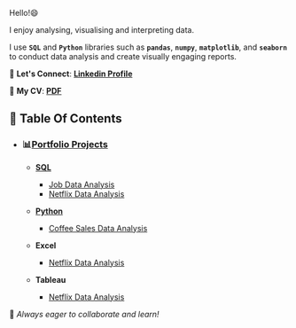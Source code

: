 Hello!😄

I enjoy analysing, visualising and interpreting data.

I use **`SQL`** and **`Python`** libraries such as **`pandas`**, **`numpy`**, **`matplotlib`**, and **`seaborn`** to conduct data analysis and create visually engaging reports. 

📩 **Let's Connect**: **[Linkedin Profile](https://www.linkedin.com/in/vernyuy-yenwo-molo-7b965b47/)**

📄 **My CV**: **[PDF](https://drive.google.com/file/d/1Rw3DszhuJBjzTqaeV-9PlnX6N-sIfWdG/view?usp=drive_link)**

## 📌 Table Of Contents
- ### 📊[Portfolio Projects](https://github.com/ArkylTrulock/Analytics_VYM_AX)
   
   - **[SQL](https://github.com/ArkylTrulock/Analytics_VYM_AX/tree/main/SQL_Projects)**
     - [Job Data Analysis](https://github.com/ArkylTrulock/Analytics_VYMAX/tree/main/SQL_Projects/Job_Data_Analysis)
     - [Netflix Data Analysis](https://github.com/ArkylTrulock/Analytics_VYMAX/tree/main/SQL_Projects/Netflix_Data_Analysis)
    
   - **[Python](https://github.com/ArkylTrulock/Analytics_VYM_AX/tree/main/Python_Projects)**
     - [Coffee Sales Data Analysis](https://github.com/ArkylTrulock/Analytics_VYMAX/tree/main/Py_Projects/Coffee_Sales_Data_Analysis)

   - **Excel**
     - [Netflix Data Analysis](https://1drv.ms/x/c/6d0751742ec7e280/EXIMmZsF69NOhxInM5TEZ4MBxS5P7QNAVvkLCRmTUlwgiQ?e=FQenLW) 

   - **Tableau**
      - [Netflix Data Analysis](https://public.tableau.com/views/NetflixDataAnalysis_17434509465720/Dashboard1_1?:language=en-GB&:sid=&:redirect=auth&:display_count=n&:origin=viz_share_link)

🚀 *Always eager to collaborate and learn!*
